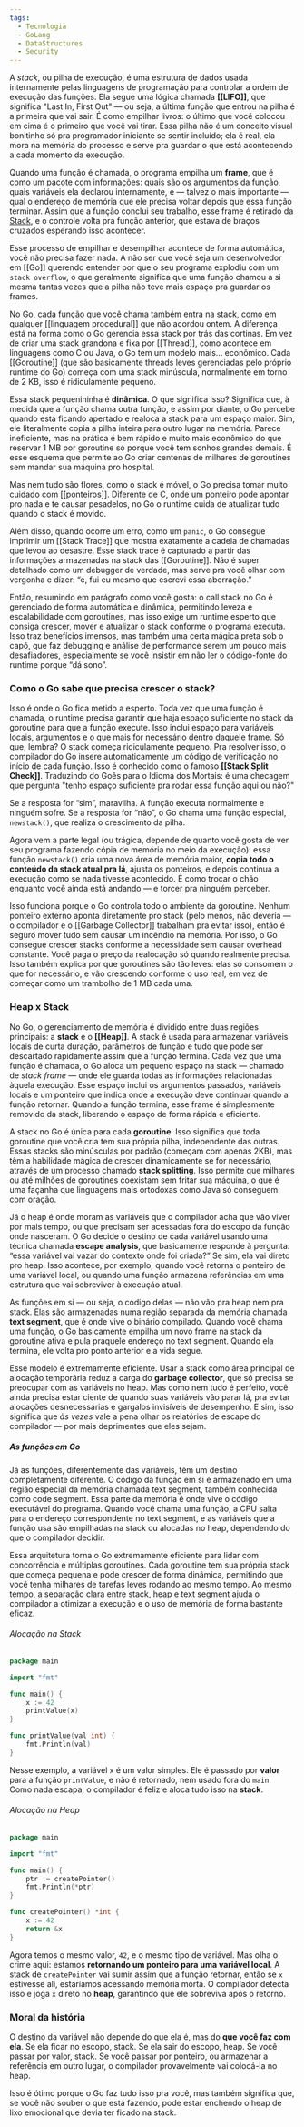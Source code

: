 ```yaml
---
tags:
  - Tecnologia
  - GoLang
  - DataStructures
  - Security
---
```

A _stack_, ou pilha de execução, é uma estrutura de dados usada internamente pelas linguagens de programação para controlar a ordem de execução das funções. Ela segue uma lógica chamada **[[LIFO]]**, que significa "Last In, First Out" — ou seja, a última função que entrou na pilha é a primeira que vai sair. É como empilhar livros: o último que você colocou em cima é o primeiro que você vai tirar. Essa pilha não é um conceito visual bonitinho só pra programador iniciante se sentir incluído; ela é real, ela mora na memória do processo e serve pra guardar o que está acontecendo a cada momento da execução.

Quando uma função é chamada, o programa empilha um **frame**, que é como um pacote com informações: quais são os argumentos da função, quais variáveis ela declarou internamente, e — talvez o mais importante — qual o endereço de memória que ele precisa voltar depois que essa função terminar. Assim que a função conclui seu trabalho, esse frame é retirado da [Stack](Tecnologia/Linguagem%20de%20programação/GoLang/Estrutura%20de%20dados/Stack.md), e o controle volta pra função anterior, que estava de braços cruzados esperando isso acontecer.

Esse processo de empilhar e desempilhar acontece de forma automática, você não precisa fazer nada. A não ser que você seja um desenvolvedor em [[Go]] querendo entender por que o seu programa explodiu com um `stack overflow`, o que geralmente significa que uma função chamou a si mesma tantas vezes que a pilha não teve mais espaço pra guardar os frames.

No Go, cada função que você chama também entra na stack, como em qualquer [[linguagem procedural]] que não acordou ontem. A diferença está na forma como o Go gerencia essa stack por trás das cortinas. Em vez de criar uma stack grandona e fixa por [[Thread]], como acontece em linguagens como C ou Java, o Go tem um modelo mais... econômico. Cada [[Goroutine]] (que são basicamente threads leves gerenciadas pelo próprio runtime do Go) começa com uma stack minúscula, normalmente em torno de 2 KB, isso é ridiculamente pequeno.

Essa stack pequenininha é **dinâmica**. O que significa isso? Significa que, à medida que a função chama outra função, e assim por diante, o Go percebe quando está ficando apertado e realoca a stack para um espaço maior. Sim, ele literalmente copia a pilha inteira para outro lugar na memória. Parece ineficiente, mas na prática é bem rápido e muito mais econômico do que reservar 1 MB por goroutine só porque você tem sonhos grandes demais. É esse esquema que permite ao Go criar centenas de milhares de goroutines sem mandar sua máquina pro hospital.

Mas nem tudo são flores, como o stack é móvel, o Go precisa tomar muito cuidado com [[ponteiros]]. Diferente de C, onde um ponteiro pode apontar pro nada e te causar pesadelos, no Go o runtime cuida de atualizar tudo quando o stack é movido.

Além disso, quando ocorre um erro, como um `panic`, o Go consegue imprimir um [[Stack Trace]] que mostra exatamente a cadeia de chamadas que levou ao desastre. Esse stack trace é capturado a partir das informações armazenadas na stack das [[Goroutine]]. Não é super detalhado como um debugger de verdade, mas serve pra você olhar com vergonha e dizer: “é, fui eu mesmo que escrevi essa aberração.”

Então, resumindo em parágrafo como você gosta: o call stack no Go é gerenciado de forma automática e dinâmica, permitindo leveza e escalabilidade com goroutines, mas isso exige um runtime esperto que consiga crescer, mover e atualizar o stack conforme o programa executa. Isso traz benefícios imensos, mas também uma certa mágica preta sob o capô, que faz debugging e análise de performance serem um pouco mais desafiadores, especialmente se você insistir em não ler o código-fonte do runtime porque “dá sono”.

### Como o Go sabe que precisa crescer o stack?

Isso é onde o Go fica metido a esperto. Toda vez que uma função é chamada, o runtime precisa garantir que haja espaço suficiente no stack da goroutine para que a função execute. Isso inclui espaço para variáveis locais, argumentos e o que mais for necessário dentro daquele frame. Só que, lembra? O stack começa ridiculamente pequeno. Pra resolver isso, o compilador do Go insere automaticamente um código de verificação no início de cada função. Isso é conhecido como o famoso **[[Stack Split Check]]**. Traduzindo do Goês para o Idioma dos Mortais: é uma checagem que pergunta "tenho espaço suficiente pra rodar essa função aqui ou não?"

Se a resposta for “sim”, maravilha. A função executa normalmente e ninguém sofre. Se a resposta for “não”, o Go chama uma função especial, `newstack()`, que realiza o crescimento da pilha.

Agora vem a parte legal (ou trágica, depende de quanto você gosta de ver seu programa fazendo cópia de memória no meio da execução): essa função `newstack()` cria uma nova área de memória maior, **copia todo o conteúdo da stack atual pra lá**, ajusta os ponteiros, e depois continua a execução como se nada tivesse acontecido. É como trocar o chão enquanto você ainda está andando — e torcer pra ninguém perceber.

Isso funciona porque o Go controla todo o ambiente da goroutine. Nenhum ponteiro externo aponta diretamente pro stack (pelo menos, não deveria — o compilador e o [[Garbage Collector]] trabalham pra evitar isso), então é seguro mover tudo sem causar um incêndio na memória. Por isso, o Go consegue crescer stacks conforme a necessidade sem causar overhead constante. Você paga o preço da realocação só quando realmente precisa. Isso também explica por que goroutines são tão leves: elas só consomem o que for necessário, e vão crescendo conforme o uso real, em vez de começar como um trambolho de 1 MB cada uma.

### Heap x Stack

No Go, o gerenciamento de memória é dividido entre duas regiões principais: a **stack** e o **[[Heap]]**. A stack é usada para armazenar variáveis locais de curta duração, parâmetros de função e tudo que pode ser descartado rapidamente assim que a função termina. Cada vez que uma função é chamada, o Go aloca um pequeno espaço na stack — chamado de _stack frame_ — onde ele guarda todas as informações relacionadas àquela execução. Esse espaço inclui os argumentos passados, variáveis locais e um ponteiro que indica onde a execução deve continuar quando a função retornar. Quando a função termina, esse frame é simplesmente removido da stack, liberando o espaço de forma rápida e eficiente.

A stack no Go é única para cada **goroutine**. Isso significa que toda goroutine que você cria tem sua própria pilha, independente das outras. Essas stacks são minúsculas por padrão (começam com apenas 2KB), mas têm a habilidade mágica de crescer dinamicamente se for necessário, através de um processo chamado **stack splitting**. Isso permite que milhares ou até milhões de goroutines coexistam sem fritar sua máquina, o que é uma façanha que linguagens mais ortodoxas como Java só conseguem com oração.

Já o heap é onde moram as variáveis que o compilador acha que vão viver por mais tempo, ou que precisam ser acessadas fora do escopo da função onde nasceram. O Go decide o destino de cada variável usando uma técnica chamada **escape analysis**, que basicamente responde à pergunta: “essa variável vai vazar do contexto onde foi criada?” Se sim, ela vai direto pro heap. Isso acontece, por exemplo, quando você retorna o ponteiro de uma variável local, ou quando uma função armazena referências em uma estrutura que vai sobreviver à execução atual.

As funções em si — ou seja, o código delas — não vão pra heap nem pra stack. Elas são armazenadas numa região separada da memória chamada **text segment**, que é onde vive o binário compilado. Quando você chama uma função, o Go basicamente empilha um novo frame na stack da goroutine ativa e pula praquele endereço no text segment. Quando ela termina, ele volta pro ponto anterior e a vida segue.

Esse modelo é extremamente eficiente. Usar a stack como área principal de alocação temporária reduz a carga do **garbage collector**, que só precisa se preocupar com as variáveis no heap. Mas como nem tudo é perfeito, você ainda precisa estar ciente de quando suas variáveis vão parar lá, pra evitar alocações desnecessárias e gargalos invisíveis de desempenho. E sim, isso significa que _às vezes_ vale a pena olhar os relatórios de escape do compilador — por mais deprimentes que eles sejam.

##### As funções em Go

Já as funções, diferentemente das variáveis, têm um destino completamente diferente. O código da função em si é armazenado em uma região especial da memória chamada text segment, também conhecida como code segment. Essa parte da memória é onde vive o código executável do programa. Quando você chama uma função, a CPU salta para o endereço correspondente no text segment, e as variáveis que a função usa são empilhadas na stack ou alocadas no heap, dependendo do que o compilador decidir.

Essa arquitetura torna o Go extremamente eficiente para lidar com concorrência e múltiplas goroutines. Cada goroutine tem sua própria stack que começa pequena e pode crescer de forma dinâmica, permitindo que você tenha milhares de tarefas leves rodando ao mesmo tempo. Ao mesmo tempo, a separação clara entre stack, heap e text segment ajuda o compilador a otimizar a execução e o uso de memória de forma bastante eficaz.


###### Alocação na Stack

```go
package main

import "fmt"

func main() {
	x := 42
	printValue(x)
}

func printValue(val int) {
	fmt.Println(val)
}
```

Nesse exemplo, a variável `x` é um valor simples. Ele é passado por **valor** para a função `printValue`, e não é retornado, nem usado fora do `main`. Como nada escapa, o compilador é feliz e aloca tudo isso na **stack**.

###### Alocação na Heap

```go
package main

import "fmt"

func main() {
	ptr := createPointer()
	fmt.Println(*ptr)
}

func createPointer() *int {
	x := 42
	return &x
}
```

Agora temos o mesmo valor, `42`, e o mesmo tipo de variável. Mas olha o crime aqui: estamos **retornando um ponteiro para uma variável local**. A stack de `createPointer` vai sumir assim que a função retornar, então se `x` estivesse ali, estaríamos acessando memória morta. O compilador detecta isso e joga `x` direto no **heap**, garantindo que ele sobreviva após o retorno.

### Moral da história

O destino da variável não depende do que ela é, mas do **que você faz com ela**. Se ela ficar no escopo, stack. Se ela sair do escopo, heap. Se você passar por valor, stack. Se você passar por ponteiro, ou armazenar a referência em outro lugar, o compilador provavelmente vai colocá-la no heap.

Isso é ótimo porque o Go faz tudo isso pra você, mas também significa que, se você não souber o que está fazendo, pode estar enchendo o heap de lixo emocional que devia ter ficado na stack.
